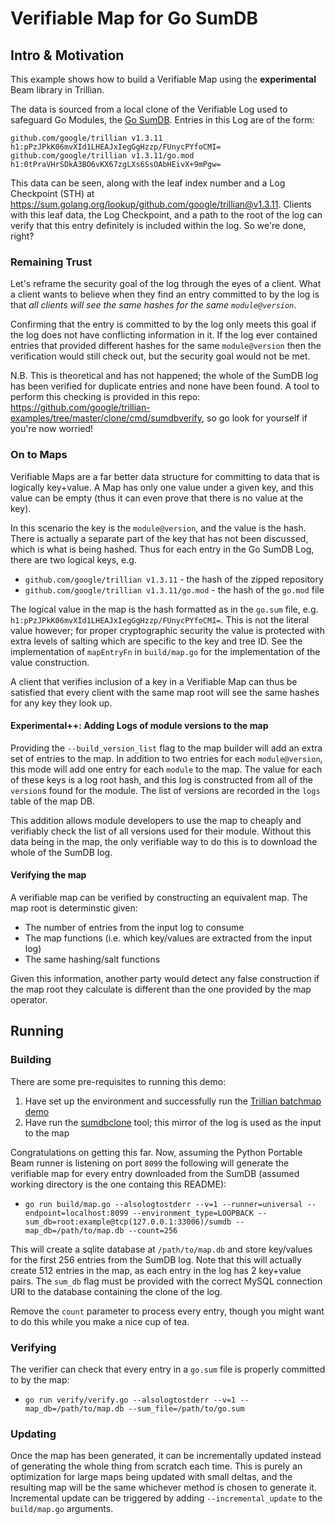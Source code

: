 # Verifiable Map for Go SumDB

## Intro & Motivation

This example shows how to build a Verifiable Map using the **experimental** Beam library in Trillian.

The data is sourced from a local clone of the Verifiable Log used to safeguard Go Modules, the
[Go SumDB](https://blog.golang.org/module-mirror-launch).
Entries in this Log are of the form:

```
github.com/google/trillian v1.3.11 h1:pPzJPkK06mvXId1LHEAJxIegGgHzzp/FUnycPYfoCMI=
github.com/google/trillian v1.3.11/go.mod h1:0tPraVHrSDkA3BO6vKX67zgLXs6SsOAbHEivX+9mPgw=
```

This data can be seen, along with the leaf index number and a Log Checkpoint (STH) at https://sum.golang.org/lookup/github.com/google/trillian@v1.3.11.
Clients with this leaf data, the Log Checkpoint, and a path to the root of the log can verify that this entry definitely is included within the log.
So we're done, right?

### Remaining Trust
Let's reframe the security goal of the log through the eyes of a client.
What a client wants to believe when they find an entry committed to by the log is that *all clients will see the same hashes for the same `module@version`*.

Confirming that the entry is committed to by the log only meets this goal if the log does not have conflicting information in it.
If the log ever contained entries that provided different hashes for the same `module@version` then the verification would still check out, but the security goal would not be met.

N.B. This is theoretical and has not happened; the whole of the SumDB log has been verified for duplicate entries and none have been found.
A tool to perform this checking is provided in this repo: https://github.com/google/trillian-examples/tree/master/clone/cmd/sumdbverify, so go look for yourself if you're now worried!

### On to Maps

Verifiable Maps are a far better data structure for committing to data that is logically key+value.
A Map has only one value under a given key, and this value can be empty (thus it can even prove that there is no value at the key).

In this scenario the key is the `module@version`, and the value is the hash.
There is actually a separate part of the key that has not been discussed, which is what is being hashed.
Thus for each entry in the Go SumDB Log, there are two logical keys, e.g.
 * `github.com/google/trillian v1.3.11` - the hash of the zipped repository
 * `github.com/google/trillian v1.3.11/go.mod` - the hash of the `go.mod` file

The logical value in the map is the hash formatted as in the `go.sum` file, e.g. `h1:pPzJPkK06mvXId1LHEAJxIegGgHzzp/FUnycPYfoCMI=`.
This is not the literal value however; for proper cryptographic security the value is protected with extra levels of salting which are specific to the key and tree ID.
See the implementation of `mapEntryFn` in `build/map.go` for the implementation of the value construction.

A client that verifies inclusion of a key in a Verifiable Map can thus be satisfied that every client with the same map root will see the same hashes for any key they look up.

#### Experimental++: Adding Logs of module versions to the map

Providing the `--build_version_list` flag to the map builder will add an extra set of entries to the map.
In addition to two entries for each `module@version`, this mode will add one entry for each `module` to the map.
The value for each of these keys is a log root hash, and this log is constructed from all of the `version`s found for the module.
The list of versions are recorded in the `logs` table of the map DB.

This addition allows module developers to use the map to cheaply and verifiably check the list of all versions used for their module.
Without this data being in the map, the only verifiable way to do this is to download the whole of the SumDB log.

#### Verifying the map

A verifiable map can be verified by constructing an equivalent map.
The map root is determinstic given:
 * The number of entries from the input log to consume
 * The map functions (i.e. which key/values are extracted from the input log)
 * The same hashing/salt functions

Given this information, another party would detect any false construction if the map root they calculate is different than the one provided by the map operator.

## Running

### Building

There are some pre-requisites to running this demo:
 1. Have set up the environment and successfully run the [Trillian batchmap demo](https://github.com/google/trillian/tree/master/experimental/batchmap)
 2. Have run the [sumdbclone](https://github.com/google/trillian-examples/tree/master/clone/cmd/sumdbclone) tool; this mirror of the log is used as the input to the map

Congratulations on getting this far.
Now, assuming the Python Portable Beam runner is listening on port `8099` the following will generate the verifiable map for every entry downloaded from the SumDB (assumed working directory is the one containg this README):

 * `go run build/map.go --alsologtostderr --v=1 --runner=universal --endpoint=localhost:8099 --environment_type=LOOPBACK --sum_db=root:example@tcp(127.0.0.1:33006)/sumdb --map_db=/path/to/map.db --count=256`

This will create a sqlite database at `/path/to/map.db` and store key/values for the first 256 entries from the SumDB log.
Note that this will actually create 512 entries in the map, as each entry in the log has 2 key+value pairs.
The `sum_db` flag must be provided with the correct MySQL connection URI to the database containing the clone of the log.

Remove the `count` parameter to process every entry, though you might want to do this while you make a nice cup of tea.

### Verifying

The verifier can check that every entry in a `go.sum` file is properly committed to by the map:

 * `go run verify/verify.go --alsologtostderr --v=1 --map_db=/path/to/map.db --sum_file=/path/to/go.sum`

### Updating

Once the map has been generated, it can be incrementally updated instead of generating the whole thing from scratch each time.
This is purely an optimization for large maps being updated with small deltas, and the resulting map will be the same whichever method is chosen to generate it.
Incremental update can be triggered by adding `--incremental_update` to the `build/map.go` arguments.
